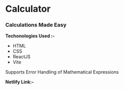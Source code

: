 # Calculator
### Calculations Made Easy 
**Techonologies Used :-** 
- HTML
- CSS
- ReactJS
- Vite <br />

Supports Error Handling of Mathematical Expressions <br/>

**Netlify Link:-** 
